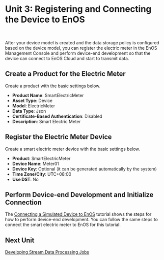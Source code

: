 # Unit 3: Registering and Connecting the Device to EnOS

<br />

After your device model is created and the data storage policy is configured based on the device model, you can register the electric meter in the EnOS Management Console and perform device-end development so that the device can connect to EnOS Cloud and start to transmit data.

## Create a Product for the Electric Meter

Create a product with the basic settings below.

- **Product Name**: SmartElectricMeter
- **Asset Type**: Device
- **Model**: ElectricMeter
- **Data Type**: Json
- **Certificate-Based Authentication**: Disabled
- **Description**: Smart Electric Meter

## Register the Electric Meter Device

Create a smart electric meter device with the basic settings below.

- **Product**: SmartElectricMeter
- **Device Name**: Meter01
- **Device Key**: Optional (it can be generated automatically by the system)
- **Time Zone/City**: UTC+08:00
- **Use DST**: No

## Perform Device-end Development and Initialize Connection

The [Connecting a Simulated Device to EnOS](/docs/device-connection/en/dev/tutorial/connecting_device_simulated/index.html) tutorial shows the steps for how to perform device-end development. You can follow the same steps to connect the smart electric meter to EnOS for this tutorial.

## Next Unit

[Developing Stream Data Processing Jobs](developing_streams)

<!--end-->

